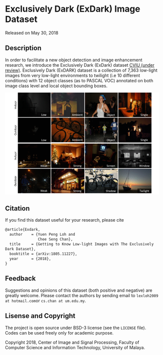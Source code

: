 # Exclusively Dark (ExDark) Image Dataset

Released on May 30, 2018

## Description

In order to facilitate a new object detection and image enhancement research, we introduce the Exclusively Dark (ExDark) dataset [CVIU (under review)](https://arxiv.org/abs/1805.11227). Exclusively Dark (ExDARK) dataset is a collection of 7,363 low-light images from very low-light environments to twilight (i.e 10 different conditions) with 12 object classes (as to PASCAL VOC) annotated on both image class level and local object bounding boxes. 

![demo](Exdark.gif)


## Citation
If you find this dataset useful for your research, please cite
```
@article{Exdark,
  author    = {Yuen Peng Loh and
               Chee Seng Chan},
  title     = {Getting to Know Low-light Images with The Exclusively Dark Dataset},
  booktitle = {arXiv:1805.11227},
  year      = {2018},
}
```

## Feedback
Suggestions and opinions of this dataset (both positive and negative) are greatly welcome. Please contact the authors by sending email to
`lexloh2009 at hotmail.com`or `cs.chan at um.edu.my`.

## Lisense and Copyright
The project is open source under BSD-3 license (see the ``` LICENSE ``` file). Codes can be used freely only for academic purpose.

Copyright 2018, Center of Image and Signal Processing, Faculty of Computer Science and Information Technology, University of Malaya.
